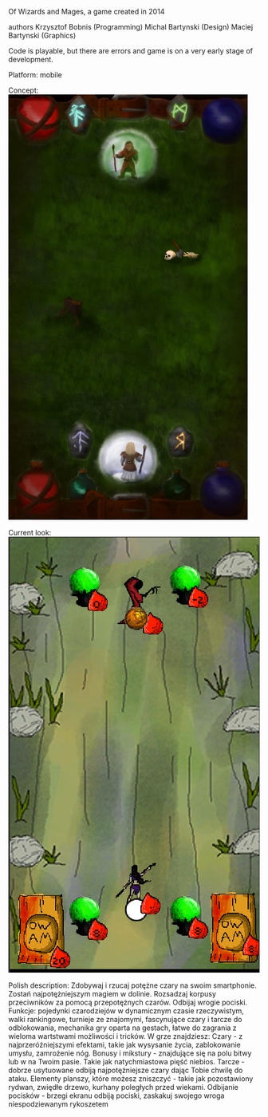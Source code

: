 Of Wizards and Mages, a game created in 2014

authors
Krzysztof Bobnis (Programming)
Michal Bartynski (Design)
Maciej Bartynski (Graphics)

Code is playable, but there are errors and game is on a very early stage of development. 


Platform: mobile

Concept:
![](docs/plansza1.jpg)

Current look:
![](docs/Screenshot_1.png)





Polish description:
Zdobywaj i rzucaj potężne czary na swoim smartphonie. Zostań najpotężniejszym magiem w dolinie. Rozsadzaj korpusy przeciwników za pomocą przepotężnych czarów. Odbijaj wrogie pociski. Funkcje: pojedynki czarodziejów w dynamicznym czasie rzeczywistym, walki rankingowe, turnieje ze znajomymi, fascynujące czary i tarcze do odblokowania, mechanika gry oparta na gestach, łatwe do zagrania z wieloma wartstwami możliwości i tricków. W grze znajdziesz: Czary - z najprzeróźniejszymi efektami, takie jak wysysanie życia, zablokowanie umysłu, zamrożenie nóg. Bonusy i mikstury - znajdujące się na polu bitwy lub w na Twoim pasie. Takie jak natychmiastowa pięść niebios. Tarcze - dobrze usytuowane odbiją najpotężniejsze czary dając Tobie chwilę do ataku. Elementy planszy, które możesz zniszczyć - takie jak pozostawiony rydwan, zwiędłe drzewo, kurhany poległych przed wiekami. Odbijanie pocisków - brzegi ekranu odbiją pociski, zaskakuj swojego wroga niespodziewanym rykoszetem

